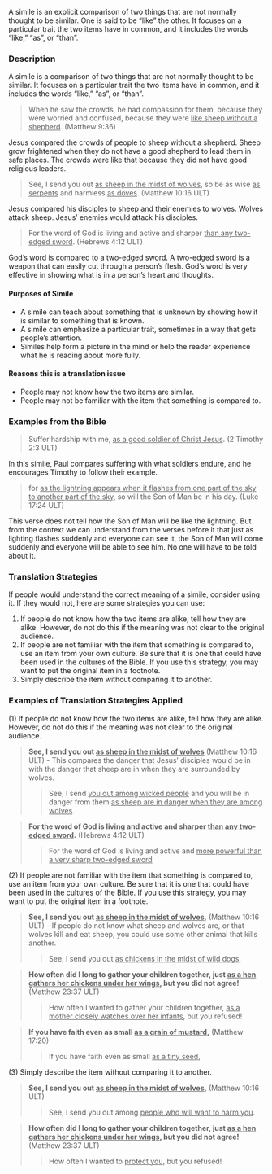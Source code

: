 
A simile is an explicit comparison of two things that are not normally thought to be similar. One is said to be “like” the other. It focuses on a particular trait the two items have in common, and it includes the words “like,” “as”, or “than”.

### Description

A simile is a comparison of two things that are not normally thought to be similar. It focuses on a particular trait the two items have in common, and it includes the words “like,” “as”, or “than”.

> When he saw the crowds, he had compassion for them, because they were worried and confused, because they were <u>like sheep without a shepherd</u>. (Matthew 9:36)

Jesus compared the crowds of people to sheep without a shepherd. Sheep  grow frightened when they do not have a good shepherd to lead them in safe places. The crowds were like that because they did not have good religious leaders.

> See, I send you out <u>as sheep in the midst of wolves</u>, so be as  wise <u>as  serpents</u> and harmless <u>as  doves</u>. (Matthew 10:16 ULT)

Jesus compared his disciples to sheep and their enemies to wolves. Wolves attack sheep. Jesus’ enemies would attack his disciples.

> For the word of God is living and active and sharper <u>than any two-edged sword</u>. (Hebrews 4:12 ULT)

God’s word is compared to a two-edged sword. A two-edged sword is a weapon that can easily cut through a person’s flesh. God’s word is very effective in showing what is in a person’s heart and thoughts.

#### Purposes of Simile

* A simile can teach about something that is unknown by showing how it is similar to something that is known.
* A simile can emphasize a particular trait, sometimes in a way that gets people’s attention.
* Similes help form a picture in the mind or help the reader experience what he is reading about more fully.

#### Reasons this is a translation issue

* People may not know how the two items are similar.
* People may not be familiar with the item that something is compared to.

### Examples from the Bible

> Suffer hardship with me, <u>as a good soldier of Christ Jesus</u>.  (2 Timothy 2:3 ULT)

In this simile, Paul compares suffering with what soldiers endure, and he encourages Timothy to follow their example.

> for <u>as the lightning appears when it flashes from one part of the sky to another part of the sky</u>, so will the Son of Man be in his day.  (Luke 17:24 ULT)

This verse does not tell how the Son of Man will be like the lightning. But from the context we can understand from the verses before it that just as lighting flashes suddenly and everyone can see it, the Son of Man will come suddenly and everyone will be able to see him. No one will have to be told about it.

### Translation Strategies

If people would understand the correct meaning of a simile, consider using it. If they would not, here are some strategies you can use:

1. If people do not know how the two items are alike, tell how they are alike. However, do not do this if the meaning was not clear to the original audience.
1. If people are not familiar with the item that something is compared to, use an item from your own culture.  Be sure that it is one that could have been used in the cultures of the Bible. If you use this strategy, you may want to put the original item in a footnote.
1. Simply describe the item without comparing it to another.

### Examples of Translation Strategies Applied

(1) If people do not know how the two items are alike, tell how they are alike. However, do not do this if the meaning was not clear to the original audience.

> **See, I send you out <u>as sheep in the midst of wolves</u>** (Matthew 10:16 ULT) - This compares the danger that Jesus’ disciples would be in with the danger that sheep are in when they are surrounded by wolves.
>> See, I send <u>you out among wicked people</u> and you will be in danger from them <u>as sheep are in danger when they are among wolves</u>.

> **For the word of God is living and active and sharper <u>than any two-edged sword</u>.** (Hebrews 4:12 ULT)
>> For the word of God is living and active and <u>more powerful than a very sharp two-edged sword</u> 

(2) If people are not familiar with the item that something is compared to, use an item from your own culture.  Be sure that it is one that could have been used in the cultures of the Bible. If you use this strategy, you may want to put the original item in a footnote.

> **See, I send you out <u>as sheep in the midst of wolves</u>,** (Matthew 10:16 ULT) - If people do not know what sheep and wolves are, or that wolves kill and eat sheep, you could use some other animal that kills another.
>> See, I send you out <u>as chickens in the midst of wild dogs</u>,

> **How often did I long to gather your children together, just <u>as a hen gathers her chickens under her wings</u>, but you did not agree!** (Matthew 23:37 ULT)
>> How often I wanted to gather your children together, <u>as a mother closely watches over her infants</u>, but you refused!

> **If you have faith even as small <u>as a grain of mustard</u>,** (Matthew 17:20)
>> If you have faith even as small <u>as a tiny seed</u>,

(3) Simply describe the item without comparing it to another.

> **See, I send you out <u>as sheep in the midst of wolves</u>,** (Matthew 10:16 ULT)
>> See, I send you out among <u>people who will want to harm you</u>.

> **How often did I long to gather your children together, just <u>as a hen gathers her chickens under her wings</u>, but you did not agree!** (Matthew 23:37 ULT)
>> How often I wanted to <u>protect you</u>, but you refused!


